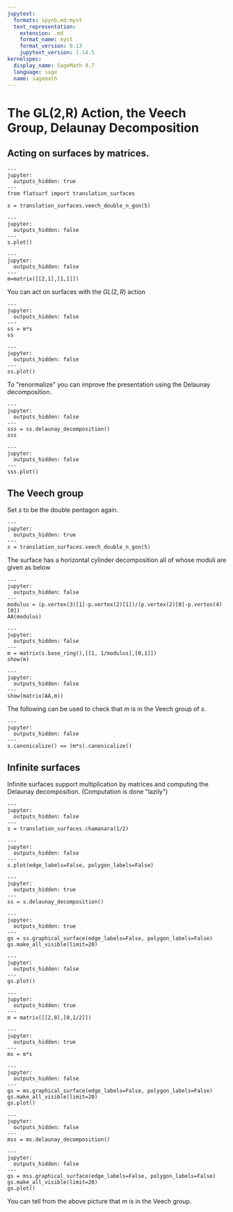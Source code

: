```yaml
---
jupytext:
  formats: ipynb,md:myst
  text_representation:
    extension: .md
    format_name: myst
    format_version: 0.13
    jupytext_version: 1.14.5
kernelspec:
  display_name: SageMath 9.7
  language: sage
  name: sagemath
---
```


# The GL(2,R) Action, the Veech Group, Delaunay Decomposition

## Acting on surfaces by matrices.

```{code-cell} ipython3
---
jupyter:
  outputs_hidden: true
---
from flatsurf import translation_surfaces

s = translation_surfaces.veech_double_n_gon(5)
```

```{code-cell} ipython3
---
jupyter:
  outputs_hidden: false
---
s.plot()
```

```{code-cell} ipython3
---
jupyter:
  outputs_hidden: false
---
m=matrix([[2,1],[1,1]])
```

You can act on surfaces with the $GL(2,R)$ action

```{code-cell} ipython3
---
jupyter:
  outputs_hidden: false
---
ss = m*s
ss
```

```{code-cell} ipython3
---
jupyter:
  outputs_hidden: false
---
ss.plot()
```

To "renormalize" you can improve the presentation using the Delaunay decomposition.

```{code-cell} ipython3
---
jupyter:
  outputs_hidden: false
---
sss = ss.delaunay_decomposition()
sss
```

```{code-cell} ipython3
---
jupyter:
  outputs_hidden: false
---
sss.plot()
```

## The Veech group

Set $s$ to be the double pentagon again.

```{code-cell} ipython3
---
jupyter:
  outputs_hidden: true
---
s = translation_surfaces.veech_double_n_gon(5)
```

The surface has a horizontal cylinder decomposition all of whose moduli are given as below

```{code-cell} ipython3
---
jupyter:
  outputs_hidden: false
---
modulus = (p.vertex(3)[1]-p.vertex(2)[1])/(p.vertex(2)[0]-p.vertex(4)[0])
AA(modulus)
```

```{code-cell} ipython3
---
jupyter:
  outputs_hidden: false
---
m = matrix(s.base_ring(),[[1, 1/modulus],[0,1]])
show(m)
```

```{code-cell} ipython3
---
jupyter:
  outputs_hidden: false
---
show(matrix(AA,m))
```

The following can be used to check that $m$ is in the Veech group of $s$.

```{code-cell} ipython3
---
jupyter:
  outputs_hidden: false
---
s.canonicalize() == (m*s).canonicalize()
```

## Infinite surfaces

Infinite surfaces support multiplication by matrices and computing the Delaunay decomposition. (Computation is done "lazily")

```{code-cell} ipython3
---
jupyter:
  outputs_hidden: false
---
s = translation_surfaces.chamanara(1/2)
```

```{code-cell} ipython3
---
jupyter:
  outputs_hidden: false
---
s.plot(edge_labels=False, polygon_labels=False)
```

```{code-cell} ipython3
---
jupyter:
  outputs_hidden: true
---
ss = s.delaunay_decomposition()
```

```{code-cell} ipython3
---
jupyter:
  outputs_hidden: true
---
gs = ss.graphical_surface(edge_labels=False, polygon_labels=False)
gs.make_all_visible(limit=20)
```

```{code-cell} ipython3
---
jupyter:
  outputs_hidden: false
---
gs.plot()
```

```{code-cell} ipython3
---
jupyter:
  outputs_hidden: true
---
m = matrix([[2,0],[0,1/2]])
```

```{code-cell} ipython3
---
jupyter:
  outputs_hidden: true
---
ms = m*s
```

```{code-cell} ipython3
---
jupyter:
  outputs_hidden: false
---
gs = ms.graphical_surface(edge_labels=False, polygon_labels=False)
gs.make_all_visible(limit=20)
gs.plot()
```

```{code-cell} ipython3
---
jupyter:
  outputs_hidden: false
---
mss = ms.delaunay_decomposition()
```

```{code-cell} ipython3
---
jupyter:
  outputs_hidden: false
---
gs = mss.graphical_surface(edge_labels=False, polygon_labels=False)
gs.make_all_visible(limit=20)
gs.plot()
```

You can tell from the above picture that $m$ is in the Veech group.
